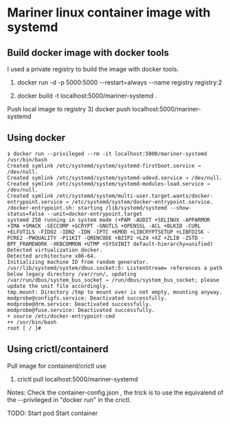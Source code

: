 # Mariner linux container image with systemd

## Build docker image with docker tools

I used a private registry to build the image with docker tools.
1) docker run -d -p 5000:5000 --restart=always --name registry registry:2

2) docker build -t localhost:5000/mariner-systemd . 

Push local image to registry
3) docker push localhost:5000/mariner-systemd

## Using docker
```
❯ docker run --privileged --rm -it localhost:5000/mariner-systemd /usr/bin/bash
Created symlink /etc/systemd/system/systemd-firstboot.service → /dev/null.
Created symlink /etc/systemd/system/systemd-udevd.service → /dev/null.
Created symlink /etc/systemd/system/systemd-modules-load.service → /dev/null.
Created symlink /etc/systemd/system/multi-user.target.wants/docker-entrypoint.service → /etc/systemd/system/docker-entrypoint.service.
/docker-entrypoint.sh: starting /lib/systemd/systemd --show-status=false --unit=docker-entrypoint.target
systemd 250 running in system mode (+PAM -AUDIT +SELINUX -APPARMOR +IMA +SMACK -SECCOMP +GCRYPT -GNUTLS +OPENSSL -ACL +BLKID -CURL +ELFUTILS -FIDO2 -IDN2 -IDN -IPTC +KMOD +LIBCRYPTSETUP +LIBFDISK -PCRE2 -PWQUALITY -P11KIT -QRENCODE +BZIP2 +LZ4 +XZ +ZLIB -ZSTD -BPF_FRAMEWORK -XKBCOMMON +UTMP +SYSVINIT default-hierarchy=unified)
Detected virtualization docker.
Detected architecture x86-64.
Initializing machine ID from random generator.
/usr/lib/systemd/system/dbus.socket:5: ListenStream= references a path below legacy directory /var/run/, updating /var/run/dbus/system_bus_socket → /run/dbus/system_bus_socket; please update the unit file accordingly.
tmp.mount: Directory /tmp to mount over is not empty, mounting anyway.
modprobe@configfs.service: Deactivated successfully.
modprobe@drm.service: Deactivated successfully.
modprobe@fuse.service: Deactivated successfully.
+ source /etc/docker-entrypoint-cmd
++ /usr/bin/bash
root [ / ]# 

```

## Using crictl/containerd

Pull image for containerd/crictl use
1) crictl pull localhost:5000/mariner-systemd

Notes: Check the container-config.json , the trick is to use the equivalend of the --privileged in "docker run" in the crictl.

TODO:
Start pod
Start container

```
```